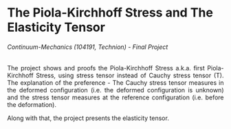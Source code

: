 # The Piola-Kirchhoff Stress and The Elasticity Tensor
###### Continuum-Mechanics (104191, Technion) - Final Project

<p align="justify">
The project shows and proofs the Piola-Kirchhoff Stress a.k.a. first Piola-Kirchhoff Stress, using stress tensor instead of Cauchy stress tensor (T). The explanation of the preference - The Cauchy stress tensor measures in the deformed configuration (i.e. the deformed configuration is unknown) and the stress tensor measures at the reference configuration (i.e. before the deformation). 

Along with that, the project presents the elasticity tensor.
</p>
